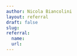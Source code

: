 ```yaml
---
author: Nicola Biancolini
layout: referral
draft: false
slug: 
referral: 
  name: 
  url: 
---
```


<!-- 
  No writing is needed 🙂
  Just add a referral URL.
-->

